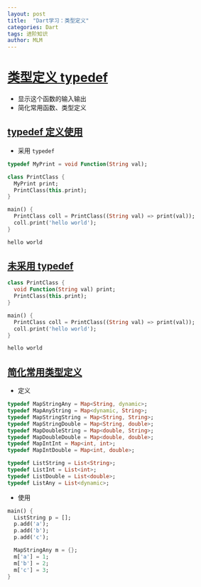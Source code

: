 ```yaml
---
layout: post
title:  "Dart学习：类型定义"
categories: Dart
tags: 进阶知识
author: MLM
---
```

# [类型定义 typedef]()

* 显示这个函数的输入输出
* 简化常用函数、类型定义

## [typedef 定义使用]()

* 采用 `typedef`

```dart
typedef MyPrint = void Function(String val);

class PrintClass {
  MyPrint print;
  PrintClass(this.print);
}

main() {
  PrintClass coll = PrintClass((String val) => print(val));
  coll.print('hello world');
}

hello world
```

## [未采用 typedef]()

```dart
class PrintClass {
  void Function(String val) print;
  PrintClass(this.print);
}

main() {
  PrintClass coll = PrintClass((String val) => print(val));
  coll.print('hello world');
}

hello world
```

## [简化常用类型定义]()

* 定义

```dart
typedef MapStringAny = Map<String, dynamic>;
typedef MapAnyString = Map<dynamic, String>;
typedef MapStringString = Map<String, String>;
typedef MapStringDouble = Map<String, double>;
typedef MapDoubleString = Map<double, String>;
typedef MapDoubleDouble = Map<double, double>;
typedef MapIntInt = Map<int, int>;
typedef MapIntDouble = Map<int, double>;

typedef ListString = List<String>;
typedef ListInt = List<int>;
typedef ListDouble = List<double>;
typedef ListAny = List<dynamic>;
```

* 使用

```dart
main() {
  ListString p = [];
  p.add('a');
  p.add('b');
  p.add('c');

  MapStringAny m = {};
  m['a'] = 1;
  m['b'] = 2;
  m['c'] = 3;
}
```
